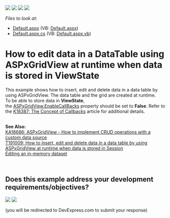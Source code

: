 <!-- default badges list -->
![](https://img.shields.io/endpoint?url=https://codecentral.devexpress.com/api/v1/VersionRange/128539743/13.1.5%2B)
[![](https://img.shields.io/badge/Open_in_DevExpress_Support_Center-FF7200?style=flat-square&logo=DevExpress&logoColor=white)](https://supportcenter.devexpress.com/ticket/details/E2945)
[![](https://img.shields.io/badge/📖_How_to_use_DevExpress_Examples-e9f6fc?style=flat-square)](https://docs.devexpress.com/GeneralInformation/403183)
[![](https://img.shields.io/badge/💬_Leave_Feedback-feecdd?style=flat-square)](#does-this-example-address-your-development-requirementsobjectives)
<!-- default badges end -->
<!-- default file list -->
*Files to look at*:

* [Default.aspx](./CS/WebSite/Default.aspx) (VB: [Default.aspx](./VB/WebSite/Default.aspx))
* [Default.aspx.cs](./CS/WebSite/Default.aspx.cs) (VB: [Default.aspx.vb](./VB/WebSite/Default.aspx.vb))
<!-- default file list end -->
# How to edit data in a DataTable using ASPxGridView at runtime when data is stored in ViewState


<p>This example shows how to insert, edit and delete data in a data table by using ASPxGridView. The data table and the grid are created at runtime.<br />To be able to store data in <strong>ViewState</strong>, the <a href="https://documentation.devexpress.com/#AspNet/DevExpressWebASPxGridView_EnableCallBackstopic">ASPxGridView.EnableCallBacks</a> property should be set to <strong>False</strong>. Refer to the <a href="https://www.devexpress.com/Support/Center/p/K18387">K18387: The Concept of Callbacks</a> article for additional details.<br /><br /></p>
<p><strong>See Also:<br /></strong><a href="https://www.devexpress.com/Support/Center/p/KA18686">KA18686: ASPxGridView - How to implement CRUD operations with a custom data source</a><strong><br /></strong><a href="https://www.devexpress.com/Support/Center/p/T191009">T191009: How to insert, edit and delete data in a data table by using ASPxGridView at runtime when data is stored in Session</a><strong><br /> </strong><a href="https://www.devexpress.com/Support/Center/p/E257">Editing an in-memory dataset</a></p>

<br/>


<!-- feedback -->
## Does this example address your development requirements/objectives?

[<img src="https://www.devexpress.com/support/examples/i/yes-button.svg"/>](https://www.devexpress.com/support/examples/survey.xml?utm_source=github&utm_campaign=asp-net-web-forms-grid-edit-data-table-stored-in-viewstate&~~~was_helpful=yes) [<img src="https://www.devexpress.com/support/examples/i/no-button.svg"/>](https://www.devexpress.com/support/examples/survey.xml?utm_source=github&utm_campaign=asp-net-web-forms-grid-edit-data-table-stored-in-viewstate&~~~was_helpful=no)

(you will be redirected to DevExpress.com to submit your response)
<!-- feedback end -->
